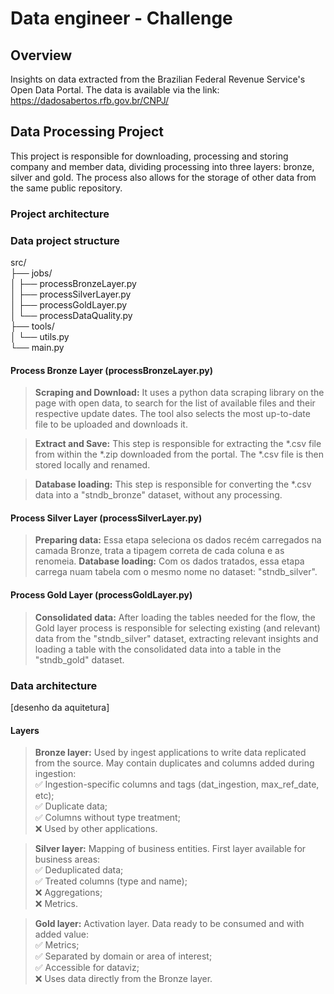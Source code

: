 # Data engineer - Challenge

## Overview
Insights on data extracted from the Brazilian Federal Revenue Service's Open Data Portal. 
The data is available via the link: https://dadosabertos.rfb.gov.br/CNPJ/

## Data Processing Project
This project is responsible for downloading, processing and storing company and member data, dividing processing into three layers: bronze, silver and gold.
The process also allows for the storage of other data from the same public repository.

### Project architecture

### Data project structure
src/</br>
├── jobs/</br>
│ ├── processBronzeLayer.py</br>
│ ├── processSilverLayer.py</br>
│ ├── processGoldLayer.py</br>
│ └── processDataQuality.py</br>
├── tools/</br>
│ └── utils.py</br>
└── main.py</br>

#### Process Bronze Layer (processBronzeLayer.py)
><b>Scraping and Download:</b> It uses a python data scraping library on the page with open data, to search for the list of available files and their respective update dates. The tool also selects the most up-to-date file to be uploaded and downloads it.

><b>Extract and Save:</b> This step is responsible for extracting the *.csv file from within the *.zip downloaded from the portal. The *.csv file is then stored locally and renamed.

><b>Database loading:</b> This step is responsible for converting the *.csv data into a "stndb_bronze" dataset, without any processing.

#### Process Silver Layer (processSilverLayer.py)
><b>Preparing data:</b> Essa etapa seleciona os dados recém carregados na camada Bronze, trata a tipagem correta de cada coluna e as renomeia.
><b>Database loading:</b> Com os dados tratados, essa etapa carrega nuam tabela com o mesmo nome no dataset: "stndb_silver".

#### Process Gold Layer (processGoldLayer.py)
><b>Consolidated data:</b> After loading the tables needed for the flow, the Gold layer process is responsible for selecting existing (and relevant) data from the "stndb_silver" dataset, extracting relevant insights and loading a table with the consolidated data into a table in the "stndb_gold" dataset.

### Data architecture
[desenho da aquitetura]

#### Layers
><b>Bronze layer:</b> Used by ingest applications to write data replicated from the source. May contain duplicates and columns added during ingestion:</br>
✅ Ingestion-specific columns and tags (dat_ingestion, max_ref_date, etc);</br>
✅ Duplicate data;</br>
✅ Columns without type treatment;</br>
❌ Used by other applications.

><b>Silver layer:</b> Mapping of business entities. First layer available for business areas:</br>
✅ Deduplicated data;</br>
✅ Treated columns (type and name);</br>
❌ Aggregations;</br>
❌ Metrics.

><b>Gold layer:</b> Activation layer. Data ready to be consumed and with added value:</br>
✅ Metrics;</br>
✅ Separated by domain or area of interest;</br>
✅ Accessible for dataviz;</br>
❌ Uses data directly from the Bronze layer.
